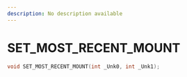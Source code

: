 ```yaml
---
description: No description available 
---
```


# SET_MOST_RECENT_MOUNT

```cpp
void SET_MOST_RECENT_MOUNT(int _Unk0, int _Unk1);
```